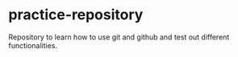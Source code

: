 # practice-repository
Repository to learn how to use git and github and test out different functionalities.
